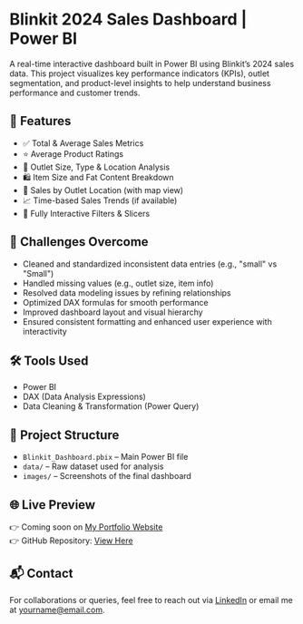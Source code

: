 # Blinkit 2024 Sales Dashboard | Power BI

A real-time interactive dashboard built in Power BI using Blinkit’s 2024 sales data. This project visualizes key performance indicators (KPIs), outlet segmentation, and product-level insights to help understand business performance and customer trends.

## 📌 Features

- ✅ Total & Average Sales Metrics
- ⭐ Average Product Ratings
- 🏪 Outlet Size, Type & Location Analysis
- 🛍️ Item Size and Fat Content Breakdown
- 📍 Sales by Outlet Location (with map view)
- 📈 Time-based Sales Trends (if available)
- 🔄 Fully Interactive Filters & Slicers

## 🧠 Challenges Overcome

- Cleaned and standardized inconsistent data entries (e.g., "small" vs "Small")
- Handled missing values (e.g., outlet size, item info)
- Resolved data modeling issues by refining relationships
- Optimized DAX formulas for smooth performance
- Improved dashboard layout and visual hierarchy
- Ensured consistent formatting and enhanced user experience with interactivity

## 🛠 Tools Used

- Power BI
- DAX (Data Analysis Expressions)
- Data Cleaning & Transformation (Power Query)

## 📂 Project Structure

- `Blinkit_Dashboard.pbix` – Main Power BI file
- `data/` – Raw dataset used for analysis
- `images/` – Screenshots of the final dashboard

## 🌐 Live Preview

👉 Coming soon on [My Portfolio Website](https://your-portfolio-link.com)  
👉 GitHub Repository: [View Here](https://github.com/your-username/Blinkit-2024-Sales-Dashboard-Power-BI)

## 📬 Contact

For collaborations or queries, feel free to reach out via [LinkedIn](https://www.linkedin.com/in/your-profile) or email me at yourname@email.com.

